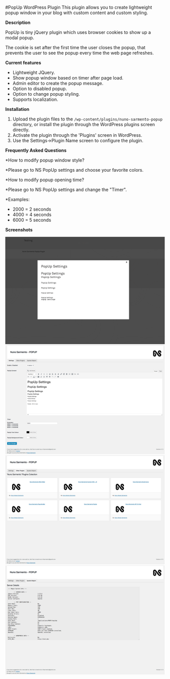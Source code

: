#PopUp WordPress Plugin
This plugin allows you to create lightweight popup window in your blog with custom content and custom styling.


**Description**

PopUp is tiny jQuery plugin which uses browser cookies to show up a modal popup.

The cookie is set after the first time the user closes the popup, that prevents the user to see the popup every time the web page refreshes.


**Current features**

* Lightweight JQuery. <br />
* Show popup window based on timer after page load. <br />
* Admin editor to create the popup message. <br />
* Option to disabled popup. <br />
* Option to change popup styling. <br />
* Supports localization. <br />


**Installation**

1. Upload the plugin files to the `/wp-content/plugins/nuno-sarmento-popup` directory, or install the plugin through the WordPress plugins screen directly. <br />
2. Activate the plugin through the 'Plugins' screen in WordPress. <br />
3. Use the Settings->Plugin Name screen to configure the plugin. <br />



**Frequently Asked Questions**

*How to modify popup window style? <br />

*Please go to NS PopUp settings and choose your favorite colors. <br />

*How to modify popup opening time? <br />

*Please go to NS PopUp settings and change the "Timer". <br />

*Examples: <br />

* 2000 = 2 seconds <br />
* 4000 = 4 seconds <br />
* 6000 = 5 seconds <br />



**Screenshots**


![PopUp](https://github.com/nfsarmento/nuno-sarmento-popup/blob/master/assets/images/screenshot-1.png "Optional title")
![Admin Panel Menu](https://github.com/nfsarmento/nuno-sarmento-popup/blob/master/assets/images/screenshot-2.png "Optional title")
![Other NS Plugins](https://github.com/nfsarmento/nuno-sarmento-popup/blob/master/assets/images/screenshot-3.png "Optional title")
![Server Report](https://github.com/nfsarmento/nuno-sarmento-popup/blob/master/assets/images/screenshot-4.png "Optional title")

